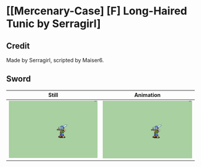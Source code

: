 # [\[Mercenary-Case\] \[F\] Long-Haired Tunic by Serragirl]

## Credit

Made by Serragirl, scripted by Maiser6.
	
## Sword

| Still | Animation |
| :---: | :-------: |
| ![Sword still](./Sword_000.png) | ![Sword animation](./Sword.gif) |
